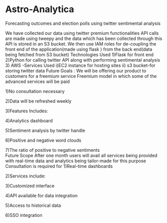 # Astro-Analytica
Forecasting outcomes and election polls using twitter sentimental analysis

We have collected our data using twitter premium functionalities 
API calls are made using tweepy and the data which has been collected through this API is stored in an S3 bucket. 
We then use IAM roles for de-coupling the front end of the application(made using flask ) from the back end(data being fetched from S3 bucket)
Technologies Used
1)Flask for front end
2)Python for calling twitter API along with performing sentimental analysis   
3) AWS -Services Used 
i)EC2 instance for hosting sites
ii) s3 bucket-for storing twitter data 
Future Goals :
We will be offering our product to customers for a freemium service 
Freemium model in which some of the advanced services will be paid

1)No consultation necessary

2)Data will be refreshed weekly

3)Features Includes:

4)Analytics dashboard

5)Sentiment analysis by twitter handle 

6)Positive and negative word clouds

7)The ratio of positive to negative sentiments  
Future Scope
After one month users will avail all services being provided with real-time data and analytics being tailor-made for this purpose   
Consultation is required  for 
1)Real-time dashboards

2)Services include:

3)Customized interface 

4)API available for data integration​

5)Access to historical data

6)SSO integration


